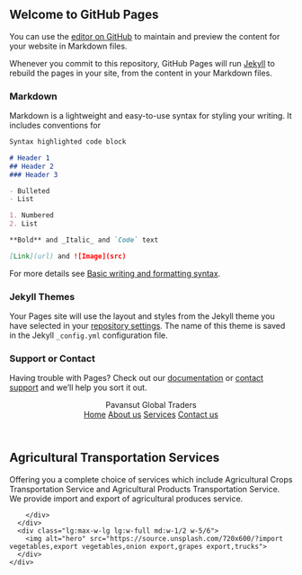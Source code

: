 ## Welcome to GitHub Pages

You can use the [editor on GitHub](https://github.com/suchi2306/pavansut/edit/gh-pages/index.md) to maintain and preview the content for your website in Markdown files.

Whenever you commit to this repository, GitHub Pages will run [Jekyll](https://jekyllrb.com/) to rebuild the pages in your site, from the content in your Markdown files.

### Markdown

Markdown is a lightweight and easy-to-use syntax for styling your writing. It includes conventions for

```markdown
Syntax highlighted code block

# Header 1
## Header 2
### Header 3

- Bulleted
- List

1. Numbered
2. List

**Bold** and _Italic_ and `Code` text

[Link](url) and ![Image](src)
```

For more details see [Basic writing and formatting syntax](https://docs.github.com/en/github/writing-on-github/getting-started-with-writing-and-formatting-on-github/basic-writing-and-formatting-syntax).

### Jekyll Themes

Your Pages site will use the layout and styles from the Jekyll theme you have selected in your [repository settings](https://github.com/suchi2306/pavansut/settings/pages). The name of this theme is saved in the Jekyll `_config.yml` configuration file.

### Support or Contact

Having trouble with Pages? Check out our [documentation](https://docs.github.com/categories/github-pages-basics/) or [contact support](https://support.github.com/contact) and we’ll help you sort it out.
<!DOCTYPE html>
<html lang="en">
<head>
  <meta charset="UTF-8">
  <meta http-equiv="X-UA-Compatible" content="IE=edge">
  <meta name="viewport" content="width=device-width, initial-scale=1.0">
  <link href="https://unpkg.com/tailwindcss@^1.0/dist/tailwind.min.css" rel="stylesheet">
  <title>Pavansut Global Traders</title>
</head>
<body>
  <header class="text-gray-600 body-font">
    <div class="container mx-auto flex flex-wrap p-5 flex-col md:flex-row items-center">
      <a class="flex title-font font-medium items-center text-gray-900 mb-4 md:mb-0">
        <span class="ml-3 text-xl">Pavansut Global Traders</span>
      </a>
      <nav class="md:mr-auto md:ml-4 md:py-1 md:pl-4 md:border-l md:border-gray-400	flex flex-wrap items-center text-base justify-center">
        <a href="index.html" class="mr-5 hover:text-gray-900">Home</a>
        <a href="about us.html" class="mr-5 hover:text-gray-900">About us</a>
        <a href="services.html" class="mr-5 hover:text-gray-900">Services</a>
        <a href="contact.html" class="mr-5 hover:text-gray-900">Contact us</a>
      </nav>
    </div>
  </header>




  <section class="text-gray-600 body-font">
    <div class="container mx-auto flex px-5 py-24 md:flex-row flex-col items-center">
      <div class="lg:flex-grow md:w-1/2 lg:pr-24 md:pr-16 flex flex-col md:items-start md:text-left mb-16 md:mb-0 items-center text-center">
        <h1 class="title-font sm:text-4xl text-3xl mb-4 font-medium text-gray-900">Agricultural Transportation Services
          <br class="hidden lg:inline-block">
        </h1>
        <p class="mb-8 leading-relaxed">Offering you a complete choice of services which include Agricultural Crops Transportation Service and Agricultural Products Transportation Service. We provide import and export of agricultural produces service.</p>
        <div class="flex justify-center">
         
        </div>
      </div>
      <div class="lg:max-w-lg lg:w-full md:w-1/2 w-5/6">
        <img alt="hero" src="https://source.unsplash.com/720x600/?import vegetables,export vegetables,onion export,grapes export,trucks">
      </div>
    </div>
  </section>





</body>
</html>
